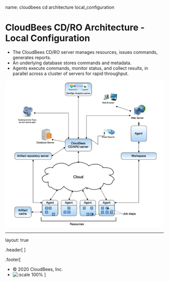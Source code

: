 name: cloudbees cd architecture local_configuration
# CloudBees CD/RO Architecture - Local Configuration

- The CloudBees CD/RO server manages resources, issues commands, generates reports.
- An underlying database stores commands and metadata.
- Agents execute commands, monitor status, and collect results, in parallel across a cluster of servers for rapid throughput.

![:scale 100%](../../img/cloudbees-cd/local_configuration.png)


---
layout: true

.header[
]

.footer[
- © 2020 CloudBees, Inc.
- ![:scale 100%](../img/CloudBees-Submark-Full-Color.svg)
]
